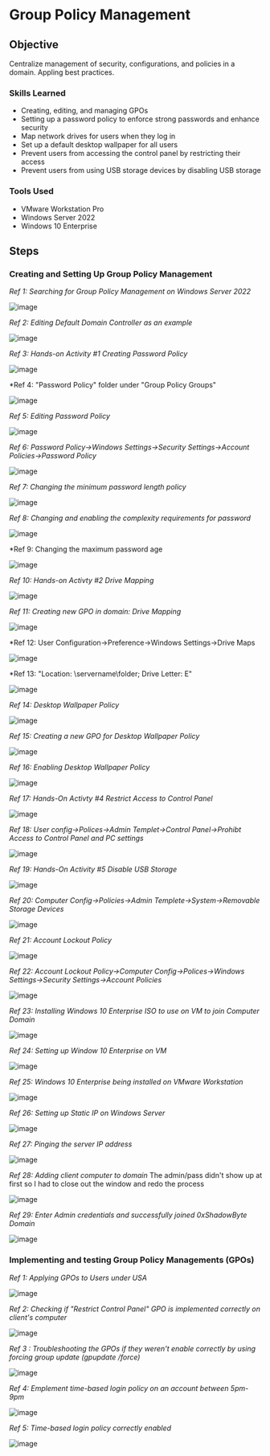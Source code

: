 # Group Policy Management 

## Objective
  
Centralize management of security, configurations, and policies in a domain. Appling best practices.

### Skills Learned

- Creating, editing, and managing GPOs
- Setting up a password policy to enforce strong passwords and enhance security
- Map network drives for users when they log in
- Set up a default desktop wallpaper for all users
- Prevent users from accessing the control panel by restricting their access
- Prevent users from using USB storage devices by disabling USB storage

### Tools Used

- VMware Workstation Pro
- Windows Server 2022
- Windows 10 Enterprise

## Steps

### Creating and Setting Up Group Policy Management

*Ref 1: Searching for Group Policy Management on Windows Server 2022*

![image](https://github.com/user-attachments/assets/f8f6bf50-40e6-4a42-9dfd-aa8f349af16d)

*Ref 2: Editing Default Domain Controller as an example*

![image](https://github.com/user-attachments/assets/1ddd7b9b-9044-405c-867f-95cfdb2206e5)

*Ref 3: Hands-on Activity #1 Creating Password Policy*

![image](https://github.com/user-attachments/assets/2e7ff352-4f12-4188-b205-88c6c0e0f4d0)

*Ref 4: "Password Policy" folder under "Group Policy Groups"

![image](https://github.com/user-attachments/assets/4b8112a1-dd7f-48cd-b84a-d62b189d0c0b)

*Ref 5: Editing Password Policy*

![image](https://github.com/user-attachments/assets/f8f292e6-1478-4ba3-b0ca-884a852763f5)

*Ref 6: Password Policy->Windows Settings->Security Settings->Account Policies->Password Policy*

![image](https://github.com/user-attachments/assets/ed95ef05-5949-4f8b-88a9-a837d7b5e604)

*Ref 7: Changing the minimum password length policy*

![image](https://github.com/user-attachments/assets/9e1e735c-035d-4fbd-9da2-90e8a2eb002c)

*Ref 8: Changing and enabling the complexity requirements for password*

![image](https://github.com/user-attachments/assets/e036f6cf-2d1d-4d8b-9f4c-ab9b0b385947)

*Ref 9: Changing the maximum password age

![image](https://github.com/user-attachments/assets/ad3948de-481b-4bec-bc98-399a6da6e780)

*Ref 10: Hands-on Activty #2 Drive Mapping*

![image](https://github.com/user-attachments/assets/f31d0470-e0be-45cb-97fb-b89f78bd3536)

*Ref 11: Creating new GPO in domain: Drive Mapping*

![image](https://github.com/user-attachments/assets/30034eae-a297-4a31-b482-d381d8b71a62)

*Ref 12: User Configuration->Preference->Windows Settings->Drive Maps

![image](https://github.com/user-attachments/assets/d7e32bf1-5bd2-46f7-a56c-87d3206b8737)

*Ref 13: "Location: \\servername\folder; Drive Letter: E"

![image](https://github.com/user-attachments/assets/280c006a-80c6-4998-b95c-0b1d9f42c7e8)

*Ref 14: Desktop Wallpaper Policy*

![image](https://github.com/user-attachments/assets/d5fc1610-4c88-48e8-b714-bd8ae753ae9f)

*Ref 15: Creating a new GPO for Desktop Wallpaper Policy*

![image](https://github.com/user-attachments/assets/feffd91d-945a-45c7-9add-de32245ecbd4)

*Ref 16: Enabling Desktop Wallpaper Policy*

![image](https://github.com/user-attachments/assets/f538758f-4f0f-49bc-8a4f-082973c013a1)

*Ref 17: Hands-On Activty #4 Restrict Access to Control Panel*

![image](https://github.com/user-attachments/assets/9fbad4e7-a120-4c7e-b205-a481b6d10738)

*Ref 18: User config->Polices->Admin Templet->Control Panel->Prohibt Access to Control Panel and PC settings*

![image](https://github.com/user-attachments/assets/8e6e8194-0312-48f4-b464-8c68906aa4ae)

*Ref 19: Hands-On Activity #5 Disable USB Storage*

![image](https://github.com/user-attachments/assets/e821f573-c788-4f48-b7c1-c5c336e23aa3)

*Ref 20: Computer Config->Policies->Admin Templete->System->Removable Storage Devices*

![image](https://github.com/user-attachments/assets/0f5ed2fc-a13a-4d0e-8abe-714a55e78a86)

*Ref 21: Account Lockout Policy*

![image](https://github.com/user-attachments/assets/b710816d-bdce-4dcb-a95e-a526e5756bfb)

*Ref 22: Account Lockout Policy->Computer Config->Polices->Windows Settings->Security Settings->Account Policies*

![image](https://github.com/user-attachments/assets/145672b4-236a-45b3-8ad0-7a5fe8dbc41b)

*Ref 23: Installing Windows 10 Enterprise ISO to use on VM to join Computer Domain*

![image](https://github.com/user-attachments/assets/b15b9c53-db35-4619-89ff-59ce84d66c23)

*Ref 24: Setting up Window 10 Enterprise on VM*

![image](https://github.com/user-attachments/assets/7f79a78f-0f0a-45f5-aae7-8d4f556b8c3b)

*Ref 25: Windows 10 Enterprise being installed on VMware Workstation*

![image](https://github.com/user-attachments/assets/bb1c0128-a31b-467e-829e-8f0dcc847982)

*Ref 26: Setting up Static IP on Windows Server*

![image](https://github.com/user-attachments/assets/cde1b386-fb65-442e-baed-2e3922a6e542)

*Ref 27: Pinging the server IP address*

![image](https://github.com/user-attachments/assets/28e88ba9-41c0-43c3-8c5e-8bf2afb06843)

*Ref 28: Adding client computer to domain*
The admin/pass didn't show up at first so I had to close out the window and redo the process

![image](https://github.com/user-attachments/assets/f402de2d-2173-4ae7-8e1a-396e8f6e7b1e)

*Ref 29: Enter Admin credentials and successfully joined 0xShadowByte Domain*

![image](https://github.com/user-attachments/assets/0cdea44a-2e5b-4c71-bae3-cddd63e2057d)

### Implementing and testing Group Policy Managements (GPOs)

*Ref 1: Applying GPOs to Users under USA*

![image](https://github.com/user-attachments/assets/bb812ad8-e57e-4dd2-a4dd-770389567a1d)

*Ref 2: Checking if "Restrict Control Panel" GPO is implemented correctly on client's computer*

![image](https://github.com/user-attachments/assets/58490104-6f9f-444d-b435-40465b18e86f)

*Ref 3 : Troubleshooting the GPOs if they weren't enable correctly by using forcing group update (gpupdate /force)*

![image](https://github.com/user-attachments/assets/d839b058-dfa3-4316-8fa6-4fdd59677552)

*Ref 4: Emplement time-based login policy on an account between 5pm-9pm*

![image](https://github.com/user-attachments/assets/a0461c34-f3c0-4c20-86e2-650f817c2820)

*Ref 5: Time-based login policy correctly enabled*

![image](https://github.com/user-attachments/assets/345763d4-adf5-407a-a5a7-0d9e09091000)


